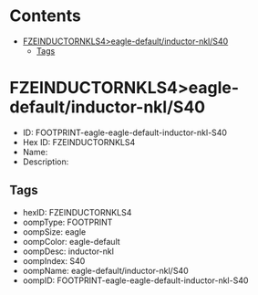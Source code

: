 



Contents
========

* [FZEINDUCTORNKLS4>eagle-default/inductor-nkl/S40](#fzeinductornkls4eagle-defaultinductor-nkls40)
	* [Tags](#tags)

# FZEINDUCTORNKLS4>eagle-default/inductor-nkl/S40

- ID: FOOTPRINT-eagle-eagle-default-inductor-nkl-S40
- Hex ID: FZEINDUCTORNKLS4
- Name: 
- Description: 

## Tags

- hexID: FZEINDUCTORNKLS4
- oompType: FOOTPRINT
- oompSize: eagle
- oompColor: eagle-default
- oompDesc: inductor-nkl
- oompIndex: S40
- oompName: eagle-default/inductor-nkl/S40
- oompID: FOOTPRINT-eagle-eagle-default-inductor-nkl-S40
